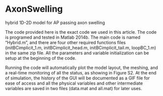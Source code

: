 # AxonSwelling
hybrid 1D-2D model for AP passing axon swelling 

The code provided here is the exact code we used in this article. The code is programed and tested in Matlab 2014b. The main code is named “Hybrid.m”, and there are four other required functions files (initBCimplicit_1.m, initBCimplicit_head.m, initBCimplicit_tail.m, loopBC_1.m) in the same zip file. All the parameters and variable initialization can be setup at the beginning of the code. 

Running the code will automatically plot the model layout, the meshing, and a real-time monitoring of all the status, as showing in Figure S2. At the end of simulation, the history of the GUI will be documented as a GIF file for ease of access and all the physical variables and other intermediate variables are saved in two files (data.mat and all.mat) for later uses. 
